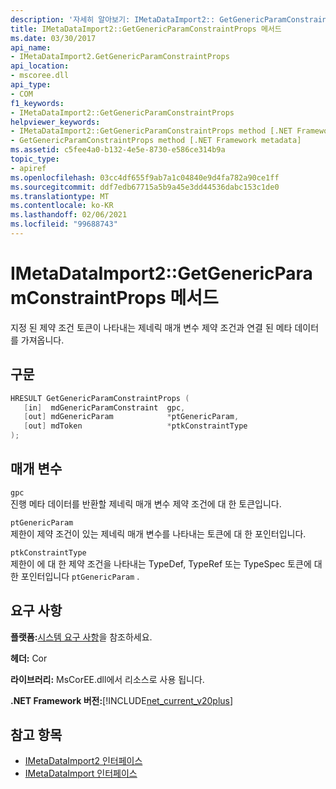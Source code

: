 ```yaml
---
description: '자세히 알아보기: IMetaDataImport2:: GetGenericParamConstraintProps 메서드'
title: IMetaDataImport2::GetGenericParamConstraintProps 메서드
ms.date: 03/30/2017
api_name:
- IMetaDataImport2.GetGenericParamConstraintProps
api_location:
- mscoree.dll
api_type:
- COM
f1_keywords:
- IMetaDataImport2::GetGenericParamConstraintProps
helpviewer_keywords:
- IMetaDataImport2::GetGenericParamConstraintProps method [.NET Framework metadata]
- GetGenericParamConstraintProps method [.NET Framework metadata]
ms.assetid: c5fee4a0-b132-4e5e-8730-e586ce314b9a
topic_type:
- apiref
ms.openlocfilehash: 03cc4df655f9ab7a1c04840e9d4fa782a90ce1ff
ms.sourcegitcommit: ddf7edb67715a5b9a45e3dd44536dabc153c1de0
ms.translationtype: MT
ms.contentlocale: ko-KR
ms.lasthandoff: 02/06/2021
ms.locfileid: "99688743"
---
```

# <a name="imetadataimport2getgenericparamconstraintprops-method"></a>IMetaDataImport2::GetGenericParamConstraintProps 메서드

지정 된 제약 조건 토큰이 나타내는 제네릭 매개 변수 제약 조건과 연결 된 메타 데이터를 가져옵니다.  
  
## <a name="syntax"></a>구문  
  
```cpp  
HRESULT GetGenericParamConstraintProps (  
   [in]  mdGenericParamConstraint  gpc,  
   [out] mdGenericParam            *ptGenericParam,  
   [out] mdToken                   *ptkConstraintType  
);  
```  
  
## <a name="parameters"></a>매개 변수  

 `gpc`  
 진행 메타 데이터를 반환할 제네릭 매개 변수 제약 조건에 대 한 토큰입니다.  
  
 `ptGenericParam`  
 제한이 제약 조건이 있는 제네릭 매개 변수를 나타내는 토큰에 대 한 포인터입니다.  
  
 `ptkConstraintType`  
 제한이 에 대 한 제약 조건을 나타내는 TypeDef, TypeRef 또는 TypeSpec 토큰에 대 한 포인터입니다 `ptGenericParam` .  
  
## <a name="requirements"></a>요구 사항  

 **플랫폼:**[시스템 요구 사항](../../get-started/system-requirements.md)을 참조하세요.  
  
 **헤더:** Cor  
  
 **라이브러리:** MsCorEE.dll에서 리소스로 사용 됩니다.  
  
 **.NET Framework 버전:**[!INCLUDE[net_current_v20plus](../../../../includes/net-current-v20plus-md.md)]  
  
## <a name="see-also"></a>참고 항목

- [IMetaDataImport2 인터페이스](imetadataimport2-interface.md)
- [IMetaDataImport 인터페이스](imetadataimport-interface.md)
